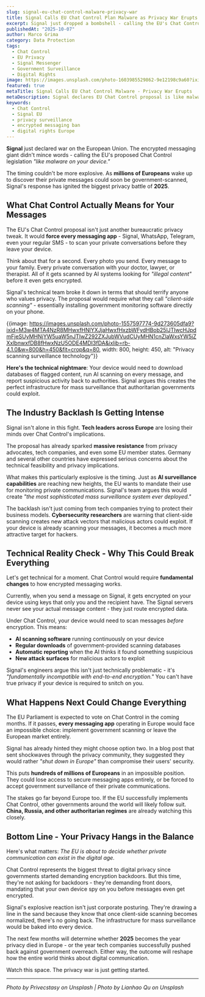 ```yaml
---
slug: signal-eu-chat-control-malware-privacy-war
title: Signal Calls EU Chat Control Plan Malware as Privacy War Erupts
excerpt: Signal just dropped a bombshell - calling the EU's Chat Control proposal malware that would destroy privacy forever. Here's why millions are panicking.
publishedAt: "2025-10-07"
author: Marco Grima
category: Data Protection
tags:
  - Chat Control
  - EU Privacy
  - Signal Messenger
  - Government Surveillance
  - Digital Rights
image: https://images.unsplash.com/photo-1603985529862-9e12198c9a60?ixid=M3w4MTA4NzR8MHwxfHNlYXJjaHwxfHxkYXRhJTIwcHJvdGVjdGlvbiUyMENoYXQlMjBDb250cm9sJTIwU2lnbmFsJTIwRVV8ZW58MXwwfHx8MTc1OTgxODAyNnww&ixlib=rb-4.1.0&w=1200&h=600&fit=crop&q=80
featured: true
metaTitle: Signal Calls EU Chat Control Malware - Privacy War Erupts
metaDescription: Signal declares EU Chat Control proposal is like malware, sparking massive privacy battle. Millions of Europeans could lose encrypted messaging access.
keywords:
  - Chat Control
  - Signal EU
  - privacy surveillance
  - encrypted messaging ban
  - digital rights Europe
---
```


**Signal** just declared war on the European Union. The encrypted messaging giant didn't mince words - calling the EU's proposed Chat Control legislation *"like malware on your device."*

The timing couldn't be more explosive. As **millions of Europeans** wake up to discover their private messages could soon be government-scanned, Signal's response has ignited the biggest privacy battle of **2025**.

## **What Chat Control Actually Means for Your Messages**

The EU's Chat Control proposal isn't just another bureaucratic privacy tweak. It would **force every messaging app** - Signal, WhatsApp, Telegram, even your regular SMS - to scan your private conversations before they leave your device.

Think about that for a second. Every photo you send. Every message to your family. Every private conversation with your doctor, lawyer, or therapist. All of it gets scanned by AI systems looking for *"illegal content"* before it even gets encrypted.

Signal's technical team broke it down in terms that should terrify anyone who values privacy. The proposal would require what they call *"client-side scanning"* - essentially installing government monitoring software directly on your phone.

{{image: https://images.unsplash.com/photo-1557597774-9d273605dfa9?ixid=M3w4MTA4NzR8MHwxfHNlYXJjaHwxfHxzbWFydHBob25lJTIwcHJpdmFjeSUyMHNjYW5uaW5nJTIwZ292ZXJubWVudCUyMHN1cnZlaWxsYW5jZXxlbnwxfDB8fHwxNzU5ODE4MDI3fDA&ixlib=rb-4.1.0&w=800&h=450&fit=crop&q=80, width: 800, height: 450, alt: "Privacy scanning surveillance technology"}}

**Here's the technical nightmare**: Your device would need to download databases of flagged content, run AI scanning on every message, and report suspicious activity back to authorities. Signal argues this creates the perfect infrastructure for mass surveillance that authoritarian governments could exploit.

## **The Industry Backlash Is Getting Intense**

Signal isn't alone in this fight. **Tech leaders across Europe** are losing their minds over Chat Control's implications.

The proposal has already sparked **massive resistance** from privacy advocates, tech companies, and even some EU member states. Germany and several other countries have expressed serious concerns about the technical feasibility and privacy implications.

What makes this particularly explosive is the timing. Just as **AI surveillance capabilities** are reaching new heights, the EU wants to mandate their use for monitoring private communications. Signal's team argues this would create *"the most sophisticated mass surveillance system ever deployed."*

The backlash isn't just coming from tech companies trying to protect their business models. **Cybersecurity researchers** are warning that client-side scanning creates new attack vectors that malicious actors could exploit. If your device is already scanning your messages, it becomes a much more attractive target for hackers.

## **Technical Reality Check - Why This Could Break Everything**

Let's get technical for a moment. Chat Control would require **fundamental changes** to how encrypted messaging works.

Currently, when you send a message on Signal, it gets encrypted on your device using keys that only you and the recipient have. The Signal servers never see your actual message content - they just route encrypted data.

Under Chat Control, your device would need to scan messages *before* encryption. This means:

- **AI scanning software** running continuously on your device
- **Regular downloads** of government-provided scanning databases
- **Automatic reporting** when the AI thinks it found something suspicious
- **New attack surfaces** for malicious actors to exploit

Signal's engineers argue this isn't just technically problematic - it's *"fundamentally incompatible with end-to-end encryption."* You can't have true privacy if your device is required to snitch on you.

## **What Happens Next Could Change Everything**

The EU Parliament is expected to vote on Chat Control in the coming months. If it passes, **every messaging app** operating in Europe would face an impossible choice: implement government scanning or leave the European market entirely.

Signal has already hinted they might choose option two. In a blog post that sent shockwaves through the privacy community, they suggested they would rather *"shut down in Europe"* than compromise their users' security.

This puts **hundreds of millions of Europeans** in an impossible position. They could lose access to secure messaging apps entirely, or be forced to accept government surveillance of their private communications.

The stakes go far beyond Europe too. If the EU successfully implements Chat Control, other governments around the world will likely follow suit. **China, Russia, and other authoritarian regimes** are already watching this closely.

## **Bottom Line - Your Privacy Hangs in the Balance**

Here's what matters: *The EU is about to decide whether private communication can exist in the digital age.*

Chat Control represents the biggest threat to digital privacy since governments started demanding encryption backdoors. But this time, they're not asking for backdoors - they're demanding front doors, mandating that your own device spy on you before messages even get encrypted.

Signal's explosive reaction isn't just corporate posturing. They're drawing a line in the sand because they know that once client-side scanning becomes normalized, there's no going back. The infrastructure for mass surveillance would be baked into every device.

The next few months will determine whether **2025** becomes the year privacy died in Europe - or the year tech companies successfully pushed back against government overreach. Either way, the outcome will reshape how the entire world thinks about digital communication.

Watch this space. The privacy war is just getting started.

---

*Photo by Privecstasy on Unsplash | Photo by Lianhao Qu on Unsplash*